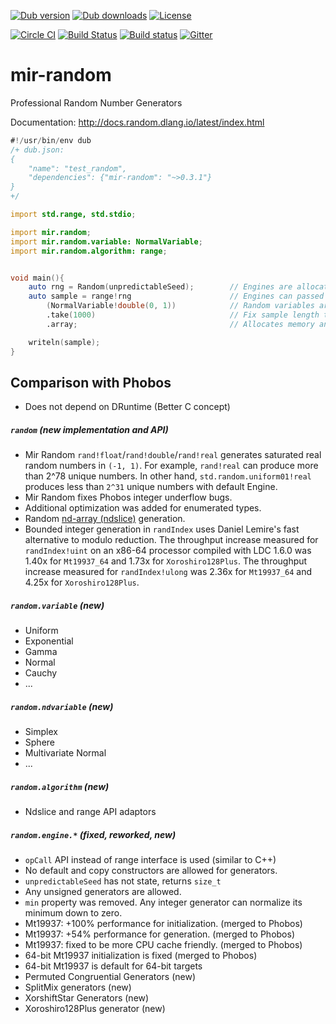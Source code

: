 [![Dub version](https://img.shields.io/dub/v/mir-random.svg)](http://code.dlang.org/packages/mir-random)
[![Dub downloads](https://img.shields.io/dub/dt/mir-random.svg)](http://code.dlang.org/packages/mir-random)
[![License](https://img.shields.io/dub/l/mir-random.svg)](http://code.dlang.org/packages/mir-random)

[![Circle CI](https://circleci.com/gh/libmir/mir-random.svg?style=svg)](https://circleci.com/gh/libmir/mir-random)
[![Build Status](https://travis-ci.org/libmir/mir-random.svg?branch=master)](https://travis-ci.org/libmir/mir-random)
[![Build status](https://ci.appveyor.com/api/projects/status/csg6ghxgmeimm29n/branch/master?svg=true)](https://ci.appveyor.com/project/9il/mir-random/branch/master)
[![Gitter](https://img.shields.io/gitter/room/libmir/public.svg)](https://gitter.im/libmir/public)


# mir-random
Professional Random Number Generators

Documentation: http://docs.random.dlang.io/latest/index.html

```d
#!/usr/bin/env dub
/+ dub.json:
{
    "name": "test_random",
    "dependencies": {"mir-random": "~>0.3.1"}
}
+/

import std.range, std.stdio;

import mir.random;
import mir.random.variable: NormalVariable;
import mir.random.algorithm: range;


void main(){
    auto rng = Random(unpredictableSeed);        // Engines are allocated on stack or global
    auto sample = range!rng                      // Engines can passed by alias to algorithms
        (NormalVariable!double(0, 1))            // Random variables are passed by value
        .take(1000)                              // Fix sample length to 1000 elements (Input Range API)
        .array;                                  // Allocates memory and performs computation

    writeln(sample);
}
```

## Comparison with Phobos
 - Does not depend on DRuntime (Better C concept)

##### `random` (new implementation and API)
 - Mir Random `rand!float`/`rand!double`/`rand!real` generates saturated real random numbers in `(-1, 1)`. For example, `rand!real` can produce more than 2^78 unique numbers. In other hand, `std.random.uniform01!real` produces less than `2^31` unique numbers with default Engine.
 - Mir Random fixes Phobos integer underflow bugs.
 - Additional optimization was added for enumerated types.
 - Random [nd-array (ndslice)](https://github.com/libmir/mir-algorithm) generation.
 - Bounded integer generation in `randIndex` uses Daniel Lemire's fast alternative to modulo reduction. The throughput increase measured for `randIndex!uint` on an x86-64 processor compiled with LDC 1.6.0 was 1.40x for `Mt19937_64` and 1.73x for `Xoroshiro128Plus`. The throughput increase measured for `randIndex!ulong` was 2.36x for `Mt19937_64` and 4.25x for `Xoroshiro128Plus`.

##### `random.variable` (new)
 - Uniform
 - Exponential
 - Gamma
 - Normal
 - Cauchy
 - ...

##### `random.ndvariable` (new)
 - Simplex
 - Sphere
 - Multivariate Normal
 - ...

##### `random.algorithm` (new)
 - Ndslice and range API adaptors

##### `random.engine.*` (fixed, reworked, new)
 - `opCall` API instead of range interface is used (similar to C++)
 - No default and copy constructors are allowed for generators.
 - `unpredictableSeed` has not state, returns `size_t`
 - Any unsigned generators are allowed.
 - `min` property was removed. Any integer generator can normalize its minimum down to zero.
 - Mt19937: +100% performance for initialization. (merged to Phobos)
 - Mt19937: +54% performance for generation. (merged to Phobos)
 - Mt19937: fixed to be more CPU cache friendly. (merged to Phobos)
 - 64-bit Mt19937 initialization is fixed (merged to Phobos)
 - 64-bit Mt19937 is default for 64-bit targets
 - Permuted Congruential Generators (new)
 - SplitMix generators (new)
 - XorshiftStar Generators (new)
 - Xoroshiro128Plus generator (new)
